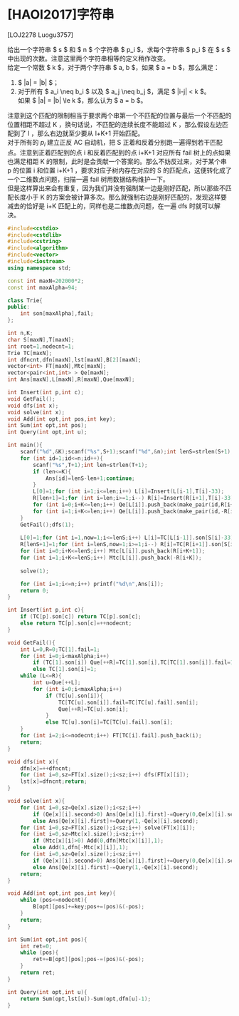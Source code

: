# [HAOI2017]字符串
[LOJ2278 Luogu3757]

给出一个字符串 $ s $ 和 $ n $ 个字符串 $ p_i $，求每个字符串 $ p_i $ 在 $ s $ 中出现的次数。注意这里两个字符串相等的定义稍作改变。  
给定一个常数 $ k $，对于两个字符串 $ a, b $，如果 $ a = b $，那么满足：  
1. $ |a| = |b| $；
2. 对于所有 $ a_i \neq b_i $ 以及 $ a_j \neq b_j $，满足 $ |i-j| < k $。  
如果 $ |a| = |b| \le k $，那么认为 $ a = b $。

注意到这个匹配的限制相当于要求两个串第一个不匹配的位置与最后一个不匹配的位置相距不超过 K ，换句话说，不匹配的连续长度不能超过 K ，那么假设左边匹配到了 l ，那么右边就至少要从 l+K+1 开始匹配。  
对于所有的 $p _ i$ 建立正反 AC 自动机，把 S 正着和反着分别跑一遍得到若干匹配点。注意到正着匹配到的点 i 和反着匹配到的点 i+K+1 对应所有 fail 树上的点如果也满足相距 K 的限制，此时是会贡献一个答案的。那么不妨反过来，对于某个串 p 的位置 i 和位置 i+K+1 ，要求对应子树内存在对应的 S 的匹配点，这便转化成了一个二维数点问题，扫描一遍 fail 树用数据结构维护一下。  
但是这样算出来会有重复，因为我们并没有强制某一边是刚好匹配，所以那些不匹配长度小于 K 的方案会被计算多次。那么就强制右边是刚好匹配的，发现这样要减去的恰好是 i+K 匹配上的，同样也是二维数点问题，在一遍 dfs 时就可以解决。

```cpp
#include<cstdio>
#include<cstdlib>
#include<cstring>
#include<algorithm>
#include<vector>
#include<iostream>
using namespace std;

const int maxN=202000*2;
const int maxAlpha=94;

class Trie{
public:
	int son[maxAlpha],fail;
};

int n,K;
char S[maxN],T[maxN];
int root=1,nodecnt=1;
Trie TC[maxN];
int dfncnt,dfn[maxN],lst[maxN],B[2][maxN];
vector<int> FT[maxN],Mtc[maxN];
vector<pair<int,int> > Qe[maxN];
int Ans[maxN],L[maxN],R[maxN],Que[maxN];

int Insert(int p,int c);
void GetFail();
void dfs(int x);
void solve(int x);
void Add(int opt,int pos,int key);
int Sum(int opt,int pos);
int Query(int opt,int u);

int main(){
	scanf("%d",&K);scanf("%s",S+1);scanf("%d",&n);int lenS=strlen(S+1);
	for (int id=1;id<=n;id++){
		scanf("%s",T+1);int len=strlen(T+1);
		if (len<=K){
			Ans[id]=lenS-len+1;continue;
		}
		L[0]=1;for (int i=1;i<=len;i++) L[i]=Insert(L[i-1],T[i]-33);
		R[len+1]=1;for (int i=len;i>=1;i--) R[i]=Insert(R[i+1],T[i]-33);
		for (int i=0;i+K<=len;i++) Qe[L[i]].push_back(make_pair(id,R[i+K+1]));
		for (int i=1;i+K<=len;i++) Qe[L[i]].push_back(make_pair(id,-R[i+K]));
	}
	GetFail();dfs(1);
	
	L[0]=1;for (int i=1,now=1;i<=lenS;i++) L[i]=TC[L[i-1]].son[S[i]-33];
	R[lenS+1]=1;for (int i=lenS,now=1;i>=1;i--) R[i]=TC[R[i+1]].son[S[i]-33];
	for (int i=0;i+K<=lenS;i++) Mtc[L[i]].push_back(R[i+K+1]);
	for (int i=1;i+K<=lenS;i++) Mtc[L[i]].push_back(-R[i+K]);
	
	solve(1);

	for (int i=1;i<=n;i++) printf("%d\n",Ans[i]);
	return 0;
}

int Insert(int p,int c){
	if (TC[p].son[c]) return TC[p].son[c];
	else return TC[p].son[c]=++nodecnt;
}

void GetFail(){
	int L=0,R=0;TC[1].fail=1;
	for (int i=0;i<maxAlpha;i++)
		if (TC[1].son[i]) Que[++R]=TC[1].son[i],TC[TC[1].son[i]].fail=1;
		else TC[1].son[i]=1;
	while (L<=R){
		int u=Que[++L];
		for (int i=0;i<maxAlpha;i++)
			if (TC[u].son[i]){
				TC[TC[u].son[i]].fail=TC[TC[u].fail].son[i];
				Que[++R]=TC[u].son[i];
			}
			else TC[u].son[i]=TC[TC[u].fail].son[i];
	}
	for (int i=2;i<=nodecnt;i++) FT[TC[i].fail].push_back(i);
	return;
}

void dfs(int x){
	dfn[x]=++dfncnt;
	for (int i=0,sz=FT[x].size();i<sz;i++) dfs(FT[x][i]);
	lst[x]=dfncnt;return;
}

void solve(int x){
	for (int i=0,sz=Qe[x].size();i<sz;i++)
		if (Qe[x][i].second>0) Ans[Qe[x][i].first]-=Query(0,Qe[x][i].second);
		else Ans[Qe[x][i].first]+=Query(1,-Qe[x][i].second);
	for (int i=0,sz=FT[x].size();i<sz;i++) solve(FT[x][i]);
	for (int i=0,sz=Mtc[x].size();i<sz;i++)
		if (Mtc[x][i]>0) Add(0,dfn[Mtc[x][i]],1);
		else Add(1,dfn[-Mtc[x][i]],1);
	for (int i=0,sz=Qe[x].size();i<sz;i++)
		if (Qe[x][i].second>0) Ans[Qe[x][i].first]+=Query(0,Qe[x][i].second);
		else Ans[Qe[x][i].first]-=Query(1,-Qe[x][i].second);
	return;
}

void Add(int opt,int pos,int key){
	while (pos<=nodecnt){
		B[opt][pos]+=key;pos+=(pos)&(-pos);
	}
	return;
}

int Sum(int opt,int pos){
	int ret=0;
	while (pos){
		ret+=B[opt][pos];pos-=(pos)&(-pos);
	}
	return ret;
}

int Query(int opt,int u){
	return Sum(opt,lst[u])-Sum(opt,dfn[u]-1);
}
```